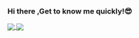 ### Hi there ,Get to know me quickly!😎  

<a href="https://github.com/anuraghazra/github-readme-stats" >
  <img align="center"  style="max-width:50%;" src="https://github-readme-stats.vercel.app/api?username=Langwenchong&count_private=true&show_icons=true&theme=graywhite&show_owner=true"/>
</a>
<a href="https://github.com/anuraghazra/github-readme-stats">
  <img align="center"  src="https://github-readme-stats.vercel.app/api/top-langs/?username=Langwenchong&theme=graywhite&layout=compact&hide=html" />
</a>
